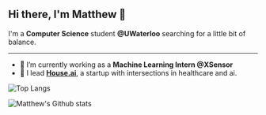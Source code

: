 
## Hi there, I'm Matthew 👋

I'm a **Computer Science** student **@UWaterloo** searching for a little bit of balance.

---

- 🔭 I’m currently working as a **Machine Learning Intern @XSensor**
- 🌱 I lead **[House.ai](https://houseai.tech/)**, a startup with intersections in healthcare and ai.


![Top Langs](https://github-readme-stats.vercel.app/api/top-langs/?username=MatthewJiao&layout=compact&theme=dark&hide_border=true)

![Matthew's Github stats](https://github-readme-stats.vercel.app/api?username=MatthewJiao&show_icons=true&hide_border=true&theme=dark)

